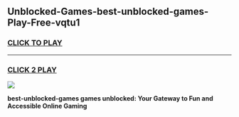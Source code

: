 
## Unblocked-Games-best-unblocked-games-Play-Free-vqtu1
<h3>
<a href="https://premium76.site?title=best-unblocked-games&ref=10A">CLICK TO PLAY</a></h3>
<hr>

<h3>
<a href="https://premium76.site?title=best-unblocked-games&ref=10A">CLICK 2 PLAY</a>
  
</h3>

<a href="https://premium76.site?title=best-unblocked-games&ref=10A"><img src="https://clearcache.store/games.png"></a>


**best-unblocked-games games unblocked: Your Gateway to Fun and Accessible Online Gaming**

